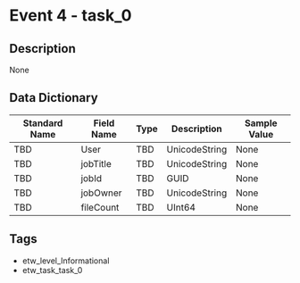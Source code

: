 # Event 4 - task_0

## Description
None

## Data Dictionary
|Standard Name|Field Name|Type|Description|Sample Value|
|---|---|---|---|---|
|TBD|User|TBD|UnicodeString|None|None|
|TBD|jobTitle|TBD|UnicodeString|None|None|
|TBD|jobId|TBD|GUID|None|None|
|TBD|jobOwner|TBD|UnicodeString|None|None|
|TBD|fileCount|TBD|UInt64|None|None|

## Tags
* etw_level_Informational
* etw_task_task_0